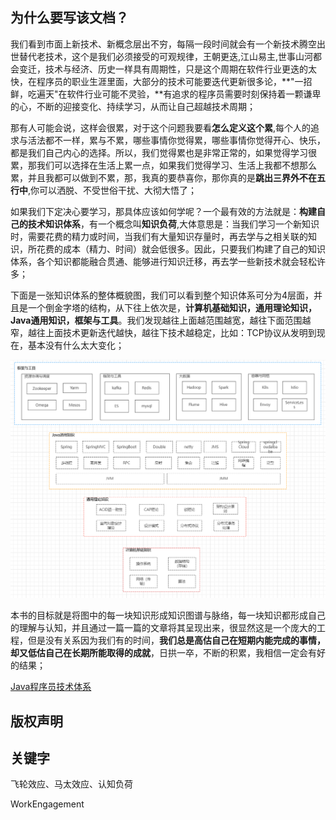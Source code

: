 
## 为什么要写该文档？

我们看到市面上新技术、新概念层出不穷，每隔一段时间就会有一个新技术腾空出世替代老技术，这个是我们必须接受的可观规律，王朝更迭,江山易主,世事山河都会变迁，技术与经济、历史一样具有周期性，只是这个周期在软件行业更迭的太快，在程序员的职业生涯里面，大部分的技术可能要迭代更新很多论，**"一招鲜，吃遍天"在软件行业可能不灵验，**有追求的程序员需要时刻保持着一颗谦卑的心，不断的迎接变化、持续学习，从而让自己超越技术周期；

那有人可能会说，这样会很累，对于这个问题我要看**怎么定义这个累**,每个人的追求与活法都不一样，累与不累，哪些事情你觉得累，哪些事情你觉得开心、快乐，都是我们自己内心的选择。所以，我们觉得累也是非常正常的，如果觉得学习很累，那我们可以选择在生活上累一点，如果我们觉得学习、生活上我都不想那么累，并且我都可以做到不累，那，我真的要恭喜你，那你真的是**跳出三界外不在五行中**,你可以洒脱、不受世俗干扰、大彻大悟了；

如果我们下定决心要学习，那具体应该如何学呢？一个最有效的方法就是：**构建自己的技术知识体系**，有一个概念叫**知识负荷**,大体意思是：当我们学习一个新知识时，需要花费的精力或时间，当我们有大量知识存量时，再去学与之相关联的知识，所花费的成本（精力、时间）就会低很多。因此，只要我们构建了自己的知识体系，各个知识都能融合贯通、能够进行知识迁移，再去学一些新技术就会轻松许多；

下面是一张知识体系的整体概貌图，我们可以看到整个知识体系可分为4层面，并且是一个倒金字塔的结构，从下往上依次是，**计算机基础知识，通用理论知识，Java通用知识，框架与工具**。我们发现越往上面越范围越宽，越往下面范围越窄，越往上面技术更新迭代越快，越往下技术越稳定，比如：TCP协议从发明到现在，基本没有什么太大变化；

![图 知识体系的整体概貌图](../images/c2e1d4a978f27291cfaeb4bb6d200679ecae759ec206f40031803e3b69534b8e.png)  

本书的目标就是将图中的每一块知识形成知识图谱与脉络，每一块知识都形成自己的理解与认知，并且通过一篇一篇的文章将其呈现出来，很显然这是一个庞大的工程，但是没有关系因为我们有的时间，**我们总是高估自己在短期内能完成的事情，却又低估自己在长期所能取得的成就**，日拱一卒，不断的积累，我相信一定会有好的结果；

[Java程序员技术体系](https://kdocs.cn/l/cvX2fmeKoIaG)

## 版权声明

## 关键字

飞轮效应、马太效应、认知负荷

WorkEngagement